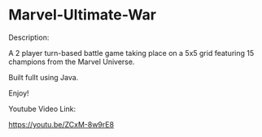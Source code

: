 # Marvel-Ultimate-War

Description:

A 2 player turn-based battle game taking place on a 5x5 grid featuring 15 champions from the Marvel Universe.

Built fullt using Java.

Enjoy!


Youtube Video Link:

https://youtu.be/ZCxM-8w9rE8
